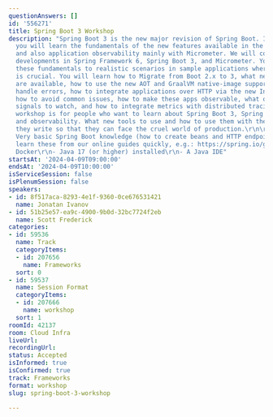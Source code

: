 ```yaml
---
questionAnswers: []
id: '556271'
title: Spring Boot 3 Workshop
description: "Spring Boot 3 is the new major revision of Spring Boot. In this workshop,
  you will learn the fundamentals of the new features available in the Spring portfolio
  and also application observability mainly with Micrometer. We will cover the latest
  developments in Spring Framework 6, Spring Boot 3, and Micrometer. You will apply
  these fundamentals to realistic scenarios in sample applications where having observability
  is crucial. You will learn how to Migrate from Boot 2.x to 3, what new features
  are available, how to use the new AOT and GraalVM native-image support, how to effectively
  handle errors, how to integrate applications over HTTP via the new Interface Clients,
  how to avoid common issues, how to make these apps observable, what observability
  signals to watch, and how to integrate metrics with distributed tracing and logs.\r\nThis
  workshop is for people who want to learn about Spring Boot 3, Spring Framework 6
  and observability. What new tools to use and how to use them with the applications
  they write so that they can face the cruel world of production.\r\n\r\nPrerequisites:\r\n-
  Very basic Spring Boot knowledge (how to create beans and HTTP endpoints), you can
  learn these from our online guides quickly, e.g.: https://spring.io/guides/gs/rest-service/\r\n-
  Docker\r\n- Java 17 (or higher) installed\r\n- A Java IDE"
startsAt: '2024-04-09T09:00:00'
endsAt: '2024-04-09T10:00:00'
isServiceSession: false
isPlenumSession: false
speakers:
- id: 8f517aca-8293-4e1f-9360-0ce676531421
  name: Jonatan Ivanov
- id: 51b25e57-ea9c-4900-9b0d-32bc7724f2eb
  name: Scott Frederick
categories:
- id: 59536
  name: Track
  categoryItems:
  - id: 207656
    name: Frameworks
  sort: 0
- id: 59537
  name: Session Format
  categoryItems:
  - id: 207666
    name: workshop
  sort: 1
roomId: 42137
room: Cloud Infra
liveUrl: 
recordingUrl: 
status: Accepted
isInformed: true
isConfirmed: true
track: Frameworks
format: workshop
slug: spring-boot-3-workshop

---
```

